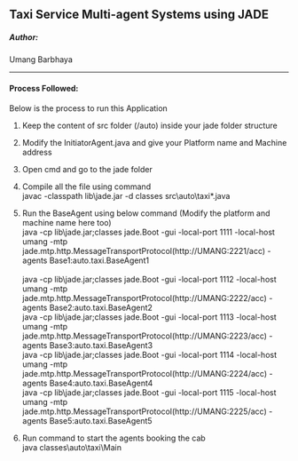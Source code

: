 Taxi Service Multi-agent Systems using JADE
---
##### Author:
Umang Barbhaya

---
#### Process Followed:
Below is the process to run this Application

1. Keep the content of src folder (/auto) inside your jade folder structure
2. Modify the InitiatorAgent.java and give your Platform name and Machine address
3. Open cmd and go to the jade folder
4. Compile all the file using command \
	javac -classpath lib\jade.jar -d classes src\auto\taxi\*.java
5. Run the BaseAgent using below command (Modify the platform and machine name here too) \
java -cp lib\jade.jar;classes jade.Boot -gui -local-port 1111 -local-host umang -mtp jade.mtp.http.MessageTransportProtocol(http://UMANG:2221/acc) -agents Base1:auto.taxi.BaseAgent1 \
\
java -cp lib\jade.jar;classes jade.Boot -gui -local-port 1112 -local-host umang -mtp jade.mtp.http.MessageTransportProtocol(http://UMANG:2222/acc) -agents Base2:auto.taxi.BaseAgent2 \
java -cp lib\jade.jar;classes jade.Boot -gui -local-port 1113 -local-host umang -mtp jade.mtp.http.MessageTransportProtocol(http://UMANG:2223/acc) -agents Base3:auto.taxi.BaseAgent3 \
java -cp lib\jade.jar;classes jade.Boot -gui -local-port 1114 -local-host umang -mtp jade.mtp.http.MessageTransportProtocol(http://UMANG:2224/acc) -agents Base4:auto.taxi.BaseAgent4 \
java -cp lib\jade.jar;classes jade.Boot -gui -local-port 1115 -local-host umang -mtp jade.mtp.http.MessageTransportProtocol(http://UMANG:2225/acc) -agents Base5:auto.taxi.BaseAgent5 

6. Run command to start the agents booking the cab \
	java classes\auto\taxi\Main
